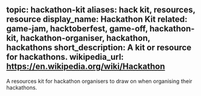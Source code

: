 topic: hackathon-kit
aliases: hack kit, resources, resource
display_name: Hackathon Kit
related: game-jam, hacktoberfest, game-off, hackathon-kit, hackathon-organiser, hackathon, hackathons
short_description: A kit or resource for hackathons.
wikipedia_url: https://en.wikipedia.org/wiki/Hackathon
---

A resources kit for hackathon organisers to draw on when organising their hackathons.
